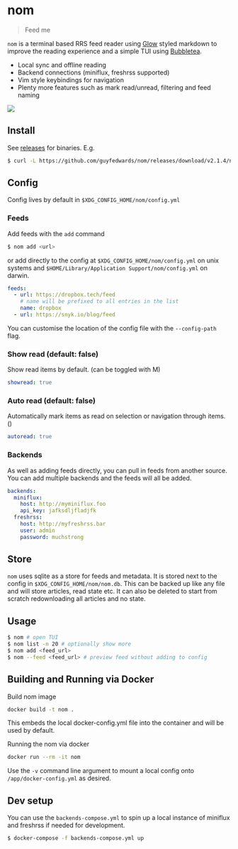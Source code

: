 # nom
> Feed me

`nom` is a terminal based RRS feed reader using [Glow](https://github.com/charmbracelet/glow) styled markdown to improve the reading experience and a simple TUI using [Bubbletea](https://github.com/charmbracelet/bubbletea).
- Local sync and offline reading
- Backend connections (miniflux, freshrss supported)
- Vim style keybindings for navigation
- Plenty more features such as mark read/unread, filtering and feed naming

![](./.github/demo.gif)

## Install
See [releases](https://github.com/guyfedwards/nom/releases) for binaries. E.g.
```sh
$ curl -L https://github.com/guyfedwards/nom/releases/download/v2.1.4/nom_2.1.4_darwin_amd64.tar.gz | tar -xzvf -
```

## Config
Config lives by default in `$XDG_CONFIG_HOME/nom/config.yml`
### Feeds
Add feeds with the `add` command 
```sh
$ nom add <url>
```
or add directly to the config at `$XDG_CONFIG_HOME/nom/config.yml` on unix systems and `$HOME/Library/Application Support/nom/config.yml` on darwin.
```yaml
feeds:
  - url: https://dropbox.tech/feed
    # name will be prefixed to all entries in the list
    name: dropbox 
  - url: https://snyk.io/blog/feed
```
You can customise the location of the config file with the `--config-path` flag.

### Show read (default: false)
Show read items by default. (can be toggled with M)
```yaml
showread: true
```
### Auto read (default: false)
Automatically mark items as read on selection or navigation through items. ()
```yaml
autoread: true
```

### Backends
As well as adding feeds directly, you can pull in feeds from another source. You can add multiple backends and the feeds will all be added.
```yaml
backends:
  miniflux:
    host: http://myminiflux.foo
    api_key: jafksdljfladjfk
  freshrss:
    host: http://myfreshrss.bar
    user: admin
    password: muchstrong
```

## Store
`nom` uses sqlite as a store for feeds and metadata. It is stored next to the config in `$XDG_CONFIG_HOME/nom/nom.db`. This can be backed up like any file and will store articles, read state etc. It can also be deleted to start from scratch redownloading all articles and no state.

## Usage
```sh
$ nom # open TUI
$ nom list -n 20 # optionally show more
$ nom add <feed_url> 
$ nom --feed <feed_url> # preview feed without adding to config
```
## Building and Running via Docker
Build nom image
```sh
docker build -t nom .
```
This embeds the local docker-config.yml file into the container and will be used by default.

Running the nom via docker
```sh
docker run --rm -it nom
```
Use the `-v` command line argument to mount a local config onto `/app/docker-config.yml` as desired.


## Dev setup
You can use the `backends-compose.yml` to spin up a local instance of miniflux and freshrss if needed for development.

```sh
$ docker-compose -f backends-compose.yml up
```
